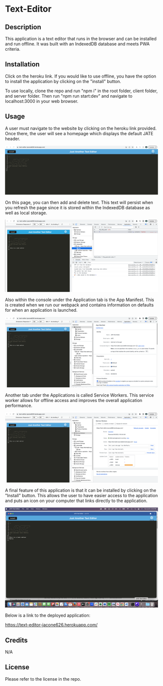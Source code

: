 # Text-Editor

## Description
This application is a text editor that runs in the browser and can be installed and run offline. It was built with an IndexedDB database and meets PWA criteria.

## Installation
Click on the heroku link. If you would like to use offline, you have the option to install the application by clicking on the "install" button.

To use locally, clone the repo and run "npm i" in the root folder, client folder, and server folder. Then run "npm run start:dev" and navigate to localhost:3000 in your web browser.

## Usage
A user must navigate to the website by clicking on the heroku link provided. Once there, the user will see a homepage which displays the default JATE header.

![homepage with JATE symbol and install button](assets/JATE-homepage.png)

On this page, you can then add and delete text. This text will persist when you refresh the page since it is stored within the IndexedDB database as well as local storage. 

![view of the console and IndexedDB](assets/JATE-console.png)

Also within the console under the Application tab is the App Manifest. This is created when we run our webpack and contains information on defaults for when an application is launched.

![manifest that shows application name and presentation](assets/JATE-manifest.png)

Another tab under the Applications is called Service Workers. This service worker allows for offline access and improves the overall application performance.

![service worker page that shows it is currently activated](assets/JATE-sw.png)

A final feature of this application is that it can be installed by clicking on the "Install" button. This allows the user to have easier access to the application and puts an icon on your computer that links directly to the application. 

![downloaded application with the application icon located in the bottom right corner](assets/JATE-app.png)

Below is a link to the deployed application:

https://text-editor-jacone626.herokuapp.com/


## Credits

N/A

## License
Please refer to the license in the repo.
